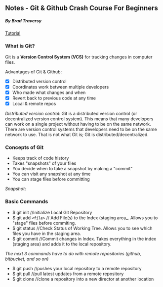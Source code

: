 

## Notes - Git & Github Crash Course For Beginners 
##### By Brad Traversy 
[Tutorial](https://www.youtube.com/watch?v=SWYqp7iY_Tc)

### What is Git? 
Git is a __Version Control System (VCS)__ for tracking changes in computer files. 

Advantages of Git & Github: 
- [x] Distributed version control 
- [x] Coordinates work between multiple developers
- [x] Who made what changes and when 
- [x] Revert back to previous code at any time 
- [x] Local & remote repos 

_Distributed version control_: Git is a distributed version control (or decentralized version control system). This means that many developers can work on a single project without having to be on the same network. There are version control systems that developers need to be on the same network to use. That is not what Git is; Git is distributed/decentralized. 

### Concepts of Git 

* Keeps track of code history
* Takes "snapshots" of your files
* You decide when to take a snapshot by making a "commit"
* You can visit any snapshot at any time 
* You can stage files before committing

_Snapshot_: 


### Basic Commands 

* $ git init //Initialize Local Git Repository
* $ git add `<file>` // Add File(s) to the Index (staging area_. Allows you to "stage" files before commiting. 
* $ git status //Check Status of Working Tree. Allows you to see which files you have in the staging area. 
* $ git commit //Commit changes in Index. Takes everything in the index (staging area) and adds it to the local repository. 


_The next 3 commands have to do with remote repositories (github, bitbucket, and so on)_


* $ git push //pushes your local repository to a remote repository 
* $ git pull //pull latest updates from a remote repository 
* $ git clone //clone a repository into a new director at another location


